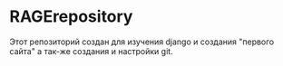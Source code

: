 # RAGErepository
Этот репозиторий создан для изучения django и создания "первого сайта" а так-же создания и настройки git.
